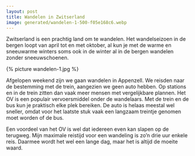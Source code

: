 ```yaml
---
layout: post
title: Wandelen in Zwitserland
image: generated/wandelen-1-500-f05e168c6.webp
---
```


Zwitserland is een prachtig land om te wandelen. Het wandelseizoen in de bergen loopt van april tot en met oktober, al kun je met de warme en sneeuwarme winters soms ook in de winter al in de bergen wandelen zonder sneeuwschoenen. 

{% picture wandelen-1.jpg %}

Afgelopen weekend zijn we gaan wandelen in Appenzell. We reisden naar de bestemming met de trein, aangezien we geen auto hebben. Op stations en in de trein zitten dan vaak meer mensen met vergelijkbare plannen. Het OV is een populair vervoersmiddel onder de wandelaars. Met de trein en de bus kun je praktisch elke plek bereiken. De auto is helaas meestal wel sneller, omdat voor het laatste stuk vaak een langzaam treintje genomen moet worden of de bus.

Een voordeel van het OV is wel dat iedereen even kan slapen op de terugweg. Mijn maximale reistijd voor een wandeling is zo’n drie uur enkele reis. Daarmee wordt het wel een lange dag, maar het is altijd de moeite waard.
